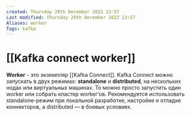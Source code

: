 ```yaml
---
created: Thursday 29th December 2022 13:57
Last modified: Thursday 29th December 2022 13:57
Aliases: worker
Tags: kafka
---
```


# [[Kafka connect worker]]

**Worker** - это экземпляр [[Kafka Connect]]. 
Kafka Connect можно запускать в двух режимах: **standalone** и **distributed**, на нескольких нодах или виртуальных машинах. То можно просто запустить один worker или собрать кластер worker’ов. Рекомендуется использовать standalone-режим при локальной разработке, настройке и отладке коннекторов, а distributed — в боевых условиях.

